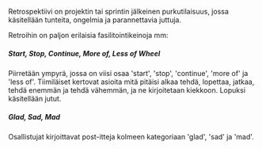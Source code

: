 Retrospektiivi on projektin tai sprintin jälkeinen purkutilaisuus, jossa käsitellään tunteita, ongelmia ja parannettavia juttuja. 

Retroihin on paljon erilaisia fasilitointikeinoja mm: 

##### Start, Stop, Continue, More of, Less of Wheel

Piirretään ympyrä, jossa on viisi osaa 'start', 'stop', 'continue', 'more of' ja 'less of'. Tiimiläiset kertovat asioita mitä pitäisi alkaa tehdä, lopettaa, jatkaa, tehdä enemmän ja tehdä vähemmän, ja ne kirjoitetaan kiekkoon. Lopuksi käsitellään jutut. 

##### Glad, Sad, Mad

Osallistujat kirjoittavat post-itteja kolmeen kategoriaan 'glad', 'sad' ja 'mad'. 